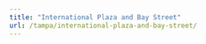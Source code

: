 ```yaml
---
title: "International Plaza and Bay Street"
url: /tampa/international-plaza-and-bay-street/
---
```

